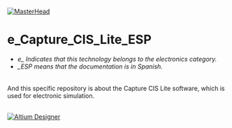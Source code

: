 <h6 align="justify"></h6>

[![MasterHead](http://dicer0.com/wp-content/uploads/2023/09/Capture-CIS-di_cer0-Banner.png)](https://dicer0.com/)
# e_Capture_CIS_Lite_ESP
<h6 align="justify">
  <ul>
    <li>e_ Indicates that this technology belongs to the electronics category.</li>
    <li>_ESP means that the documentation is in Spanish.</li>
  </ul>
</h6>
And this specific repository is about the Capture CIS Lite software, which is used for electronic simulation. 
&nbsp;
<br/>
&nbsp;

[![Altium Designer](http://dicer0.com/wp-content/uploads/2023/09/e_Capture_CIS_Lite.png)](https://dicer0.com/#skills)
